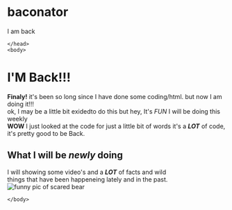 # baconator
I am back
<!DOCTYPE html>
<html>
    <head>
        <meta charset="utf-8">
        <title>I Am Back!</title>
   <style>
    #yay {
        
       background:red; 
        
        
        
    }   
       
       
      
       
       
   </style>
   
   
   
   
    </head>
    <body>
<h1>I'M Back!!!</h1>


<p id= "yay"><strong>Finaly!</strong> it's been so long since I have done some coding/html. but now I am doing it!!!<br>
ok, I may be a little bit exidedto do this but hey, It's <em>FUN</em>  I will be doing this weekly <br>
<strong>WOW</strong> I just looked at the code for just a little bit of words it's a <strong><em>LOT</em></strong> of code,<br>
it's pretty good to be Back.
</p>


<h2>What I will be <em>newly</em> doing</h2>
<p>I will showing some video's and a <em><strong>LOT</strong></em> of facts and wild<br> things that have been happeneing lately and in the past. <img src ="https://www.bing.com/images/search?view=detailV2&ccid=nSmr53ET&id=21A21F4BE0667A2D8357936044F9886479BEAF2B&thid=OIP.nSmr53ET1-0WuGrUKJD6GAHaKu&mediaurl=https%3a%2f%2fth.bing.com%2fth%2fid%2fR9d29abe77113d7ed16b86ad42890fa18%3frik%3dK6%252b%252beWSI%252bURgkw%26riu%3dhttp%253a%252f%252fwww.dumpaday.com%252fwp-content%252fuploads%252f2018%252f01%252fanimals-21.jpg%26ehk%3dyU91PG7ELpsw0NZPueBdM9HH6zirMRkVu800h0xg9Bc%253d%26risl%3d%26pid%3dImgRaw&exph=1087&expw=750&q=funny+pics&simid=607990725804838626&ck=87459822131123336A69DDC9B9C1FF90&selectedIndex=42&FORM=IRPRST&ajaxhist=0&ajaxserp=0" alt = "funny pic of scared bear"> </p>




    </body>
</html>
